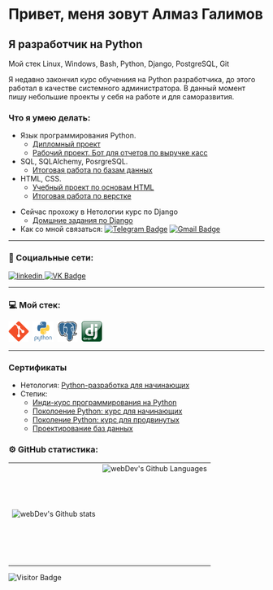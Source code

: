 Привет, меня зовут Алмаз Галимов
==============================

Я разработчик на Python
---------------------

Мой стек Linux, Windows, Bash, Python, Django, PostgreSQL, Git

Я недавно закончил курс обучениия на Python разработчика, до этого работал в качестве системного администратора.
В данный момент пишу небольшие проекты у себя на работе и для саморазвития. 

### Что я умею делать:

- Язык программирования Python.
  + [Дипломный проект](https://github.com/SoulStalker/DM_VKinder)
  + [Рабочий проект. Бот для отчетов по выручке касс](https://github.com/SoulStalker/set_mate)
- SQL, SQLAlchemy, PosrgreSQL.
  + [Итоговая работа по базам данных](https://github.com/SoulStalker/nl_sqla_hw)
- HTML, CSS.
  + [Учебный проект по основам HTML](https://github.com/SoulStalker/Houston)
  + [Итоговая работа по верстке](https://github.com/SoulStalker/noemi_blog)
+ Сейчас прохожу в Нетологии курс по Django
  - [Домшние задания по Django](https://github.com/SoulStalker/dj_homework/tree/video)
+ Как со мной связаться: [![Telegram Badge](https://img.shields.io/badge/-SoulStalk3r-blue?style=flat&logo=Telegram&logoColor=white)](https://t.me/SoulStalk3r) [![Gmail Badge](https://img.shields.io/badge/-Gmail-red?style=flat&logo=Gmail&logoColor=white)](mailto:almazpython@gmail.com)

---
### 🤝 Социальные сети:

  <div id="badges">
    <a href="https://www.linkedin.com/in/almaz-galimov-2b8abb223/" target="_blank">
      <img src="https://cdn-icons-png.flaticon.com/512/2504/2504799.png" width="40" height="40" alt="linkedin" />
    </a>
    <a href="https://vk.com/soulsta1ker" target="_blank">
      <img src="https://cdn-icons-png.flaticon.com/512/145/145813.png" width="40" height="40" alt="VK Badge"/>
    </a>
  </div>
  
---

### 💻 Мой стек:

<div>
  <img src="https://github.com/devicons/devicon/blob/master/icons/git/git-original.svg" title="git" alt="git" width="40" height="40"/>&nbsp
  <img src="https://github.com/devicons/devicon/blob/master/icons/python/python-original-wordmark.svg" title="python" alt="python" width="40" height="40"/>&nbsp
  <img src="https://github.com/devicons/devicon/blob/master/icons/postgresql/postgresql-original.svg" title="postgresql" alt="postgresql" width="40" height="40"/>&nbsp
  <img src="https://github.com/SoulStalker/SoulStalker/blob/394615a20842390b02dbc63047bfd434bbdb2958/Daco_2081416.png" title="django" alt="django" width="40" height="40"/>&nbsp
</div>

---
### Сертификаты

- Нетология: [Python-разработка для начинающих](https://github.com/SoulStalker/SoulStalker/blob/15580a3fae59d822430146dc5c282c0ef5176093/nl_python.pdf)
- Степик: 
  + [Инди-курс программирования на Python](https://github.com/SoulStalker/SoulStalker/blob/b42e00c5d999a7a666f70f4e27b551d229768a4d/py_indie.pdf)
  + [Поколоение Python: курс для начинающих](https://github.com/SoulStalker/SoulStalker/blob/b42e00c5d999a7a666f70f4e27b551d229768a4d/pygen_0.pdf)
  + [Поколение Python: курс для продвинутых](https://github.com/SoulStalker/SoulStalker/blob/b42e00c5d999a7a666f70f4e27b551d229768a4d/pygen_1.pdf)
  + [Проектирование баз данных](https://github.com/SoulStalker/SoulStalker/blob/b42e00c5d999a7a666f70f4e27b551d229768a4d/sql_project.pdf)

### ⚙️ GitHub статистика:

<table>
  <tr>
    <td>
      <img align="left" src="http://github-readme-streak-stats.herokuapp.com?user=SoulStalker&theme=dark&background=000000" alt="webDev's Github stats" />
    </td>
    <td>
      <img height="195px" align="right" alt="webDev's Github Languages" src="https://github-readme-stats-sigma-five.vercel.app/api/top-langs/?username=SoulStalker&layout=compact&theme=vision-friendly-dark" />
    </td>
  </tr>
</table>

![Visitor Badge](https://visitor-badge.laobi.icu/badge?page_id=SoulStalker)
